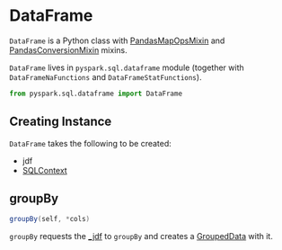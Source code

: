 # DataFrame

`DataFrame` is a Python class with [PandasMapOpsMixin](PandasMapOpsMixin.md) and [PandasConversionMixin](PandasConversionMixin.md) mixins.

`DataFrame` lives in `pyspark.sql.dataframe` module (together with `DataFrameNaFunctions` and `DataFrameStatFunctions`).

```python
from pyspark.sql.dataframe import DataFrame
```

## Creating Instance

`DataFrame` takes the following to be created:

* <span id="jdf"><span id="_jdf"> jdf
* <span id="sql_ctx"> [SQLContext](SQLContext.md)

## <span id="groupBy"> groupBy

```scala
groupBy(self, *cols)
```

`groupBy` requests the [_jdf](#jdf) to `groupBy` and creates a [GroupedData](GroupedData.md) with it.
